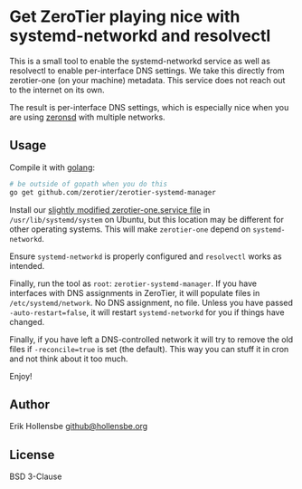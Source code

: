 # Get ZeroTier playing nice with systemd-networkd and resolvectl

This is a small tool to enable the systemd-networkd service as well as resolvectl to enable per-interface DNS settings. We take this directly from zerotier-one (on your machine) metadata. This service does not reach out to the internet on its own.

The result is per-interface DNS settings, which is especially nice when you are using [zeronsd](https://github.com/zerotier/zeronsd) with multiple networks.

## Usage

Compile it with [golang](https://golang.org):

```bash
# be outside of gopath when you do this
go get github.com/zerotier/zerotier-systemd-manager
```

Install our [slightly modified zerotier-one.service file](contrib/zerotier-one.service) in `/usr/lib/systemd/system` on Ubuntu, but this location may be different for other operating systems. This will make `zerotier-one` depend on `systemd-networkd`.

Ensure `systemd-networkd` is properly configured and `resolvectl` works as intended.

Finally, run the tool as `root`: `zerotier-systemd-manager`. If you have interfaces with DNS assignments in ZeroTier, it will populate files in `/etc/systemd/network`. No DNS assignment, no file. Unless you have passed `-auto-restart=false`, it will restart `systemd-networkd` for you if things have changed.

Finally, if you have left a DNS-controlled network it will try to remove the old files if `-reconcile=true` is set (the default). This way you can stuff it in cron and not think about it too much.

Enjoy!

## Author

Erik Hollensbe <github@hollensbe.org>

## License

BSD 3-Clause

